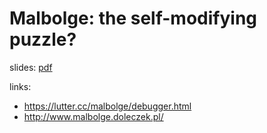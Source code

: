 # Malbolge: the self-modifying puzzle?

slides: [pdf](/resources/1/malbolge.pdf)

links:

- https://lutter.cc/malbolge/debugger.html
- http://www.malbolge.doleczek.pl/
